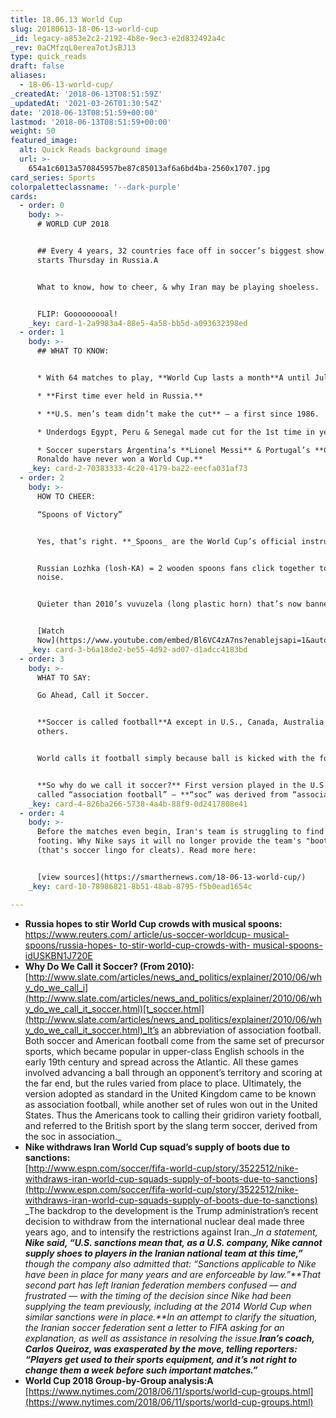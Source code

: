 ```yaml
---
title: 18.06.13 World Cup
slug: 20180613-18-06-13-world-cup
_id: legacy-a853e2c2-2192-4b8e-9ec3-e2d832492a4c
_rev: 0aCMfzqL0erea7otJsBJ13
type: quick_reads
draft: false
aliases:
  - 18-06-13-world-cup/
_createdAt: '2018-06-13T08:51:59Z'
_updatedAt: '2021-03-26T01:30:54Z'
date: '2018-06-13T08:51:59+00:00'
lastmod: '2018-06-13T08:51:59+00:00'
weight: 50
featured_image:
  alt: Quick Reads background image
  url: >-
    654a1c6013a570845957be87c85013af6a6bd4ba-2560x1707.jpg
card_series: Sports
colorpaletteclassname: '--dark-purple'
cards:
  - order: 0
    body: >-
      # WORLD CUP 2018


      ## Every 4 years, 32 countries face off in soccer’s biggest show. It
      starts Thursday in Russia.A


      What to know, how to cheer, & why Iran may be playing shoeless.


      FLIP: Gooooooooal!
    _key: card-1-2a9983a4-88e5-4a58-bb5d-a093632398ed
  - order: 1
    body: >-
      ## WHAT TO KNOW:


      * With 64 matches to play, **World Cup lasts a month**A until July 15th.

      * **First time ever held in Russia.**

      * **U.S. men’s team didn’t make the cut** – a first since 1986.

      * Underdogs Egypt, Peru & Senegal made cut for the 1st time in years.

      * Soccer superstars Argentina’s **Lionel Messi** & Portugal’s **Cristiano
      Ronaldo have never won a World Cup.**
    _key: card-2-70383333-4c20-4179-ba22-eecfa031af73
  - order: 2
    body: >-
      HOW TO CHEER:  

      “Spoons of Victory”


      Yes, that’s right. **_Spoons_ are the World Cup’s official instrument**.


      Russian Lozhka (losh-KA) = 2 wooden spoons fans click together to make
      noise.


      Quieter than 2010’s vuvuzela (long plastic horn) that’s now banned.


      [Watch
      Now](https://www.youtube.com/embed/Bl6VC4zA7ns?enablejsapi=1&autoplay=1&rel=0)
    _key: card-3-b6a18de2-be55-4d92-ad07-d1adcc4183bd
  - order: 3
    body: >-
      WHAT TO SAY:  

      Go Ahead, Call it Soccer.


      **Soccer is called football**A except in U.S., Canada, Australia & few
      others.


      World calls it football simply because ball is kicked with the foot.


      **So why do we call it soccer?** First version played in the U.S. was
      called “association football” – **“soc” was derived from “association.”**
    _key: card-4-826ba266-5738-4a4b-88f9-0d2417808e41
  - order: 4
    body: >-
      Before the matches even begin, Iran's team is struggling to find its
      footing. Why Nike says it will no longer provide the team's "boots"
      (that's soccer lingo for cleats). Read more here:


      [view sources](https://smarthernews.com/18-06-13-world-cup/)
    _key: card-10-78986821-8b51-48ab-8795-f5b0ead1654c

---
```

* **Russia hopes to stir World Cup crowds with musical spoons:**  
[https://www.reuters.com/ article/us-soccer-worldcup- musical-spoons/russia-hopes- to-stir-world-cup-crowds-with- musical-spoons-idUSKBN1J720E](https://www.reuters.com/)
* **Why Do We Call it Soccer? (From 2010):**  
[http://www.slate.com/articles/news_and_politics/explainer/2010/06/why_do_we_call_i](http://www.slate.com/articles/news_and_politics/explainer/2010/06/why_do_we_call_it_soccer.html)[t_soccer.html](http://www.slate.com/articles/news_and_politics/explainer/2010/06/why_do_we_call_it_soccer.html)_It’s an abbreviation of association football. Both soccer and American football come from the same set of precursor sports, which became popular in upper-class English schools in the early 19th century and spread across the Atlantic. All these games involved advancing a ball through an opponent’s territory and scoring at the far end, but the rules varied from place to place. Ultimately, the version adopted as standard in the United Kingdom came to be known as association football, while another set of rules won out in the United States. Thus the Americans took to calling their gridiron variety football, and referred to the British sport by the slang term soccer, derived from the soc in association._
* **Nike withdraws Iran World Cup squad’s supply of boots due to sanctions:**  
[http://www.espn.com/soccer/fifa-world-cup/story/3522512/nike-withdraws-iran-world-cup-squads-supply-of-boots-due-to-sanctions](http://www.espn.com/soccer/fifa-world-cup/story/3522512/nike-withdraws-iran-world-cup-squads-supply-of-boots-due-to-sanctions)  
_The backdrop to the development is the Trump administration’s recent decision to withdraw from the international nuclear deal made three years ago, and to intensify the restrictions against Iran.__In a statement, **Nike said, “U.S. sanctions mean that, as a U.S. company, Nike cannot supply shoes to players in the Iranian national team at this time,”** though the company also admitted that: “Sanctions applicable to Nike have been in place for many years and are enforceable by law.”**That second part has left Iranian federation members confused — and frustrated — with the timing of the decision since Nike had been supplying the team previously, including at the 2014 World Cup when similar sanctions were in place.**In an attempt to clarify the situation, the Iranian soccer federation sent a letter to FIFA asking for an explanation, as well as assistance in resolving the issue.**Iran’s coach, Carlos Queiroz, was exasperated by the move, telling reporters: “Players get used to their sports equipment, and it’s not right to change them a week before such important matches.”**_
* **World Cup 2018 Group-by-Group analysis:A**  
[https://www.nytimes.com/2018/06/11/sports/world-cup-groups.html](https://www.nytimes.com/2018/06/11/sports/world-cup-groups.html)